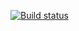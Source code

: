 [![Build status](https://ci.appveyor.com/api/projects/status/vb88iady3b80g3hc?svg=true)](https://ci.appveyor.com/project/EvgeniiNoName/pure-functions)
